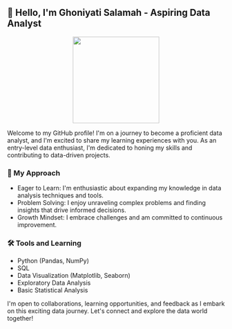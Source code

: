 ## 👋 Hello, I'm Ghoniyati Salamah - Aspiring Data Analyst

<div id="header" align="center">
      <img
src="https://media.giphy.com/media/v1.Y2lkPTc5MGI3NjExdTdxYWlybzdiMjZmOGN6NzFjeWJ5eTJhN3A4M25pNHBhbTNsYjY1diZlcD12MV9pbnRlcm5hbF9naWZfYnlfaWQmY3Q9cw/6WEZ1tOjoJuX0090sk/giphy.gif" width="200"/>
</div>

Welcome to my GitHub profile! I'm on a journey to become a proficient data analyst, and I'm excited to share my learning experiences with you. As an entry-level data enthusiast, I'm dedicated to honing my skills and contributing to data-driven projects.

### 🌱 My Approach
- Eager to Learn: I'm enthusiastic about expanding my knowledge in data analysis techniques and tools.
- Problem Solving: I enjoy unraveling complex problems and finding insights that drive informed decisions.
- Growth Mindset: I embrace challenges and am committed to continuous improvement.

### 🛠️ Tools and Learning
- Python (Pandas, NumPy)
- SQL
- Data Visualization (Matplotlib, Seaborn)
- Exploratory Data Analysis
- Basic Statistical Analysis

I'm open to collaborations, learning opportunities, and feedback as I embark on this exciting data journey. Let's connect and explore the data world together!
